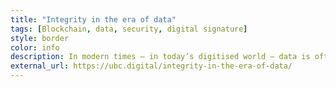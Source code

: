```yaml
---
title: "Integrity in the era of data"
tags: [Blockchain, data, security, digital signature]
style: border
color: info
description: In modern times – in today’s digitised world – data is often compared to gold. But who secures the integrity of today’s gold? Do you have a way of making sure your data wasn’t maliciously changed?
external_url: https://ubc.digital/integrity-in-the-era-of-data/
---
```

